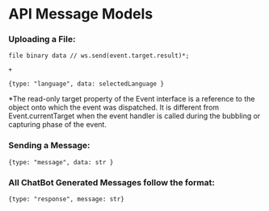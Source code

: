 # API Message Models

### Uploading a File:
```
file binary data // ws.send(event.target.result)*;

+

{type: "language", data: selectedLanguage }
```

*The read-only target property of the Event interface is a reference to the object onto which the event was dispatched. It is different from Event.currentTarget when the event handler is called during the bubbling or capturing phase of the event.

### Sending a Message:
```
{type: "message", data: str }
```

### All ChatBot Generated Messages follow the format:
```
{type: "response", message: str}
```

